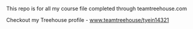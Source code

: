 This repo is for all my course file completed through teamtreehouse.com

Checkout my Treehouse profile - www.teamtreehouse/tyein14321
